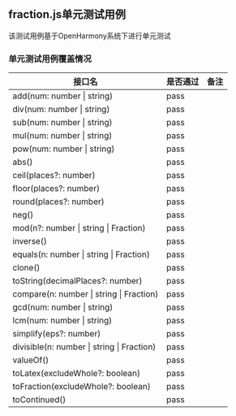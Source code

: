 ## fraction.js单元测试用例

该测试用例基于OpenHarmony系统下进行单元测试

### 单元测试用例覆盖情况

| 接口名                                                 | 是否通过  | 备注        |
|-----------------------------------------------------|-------|-----------|
| add(num: number &#124; string)                      | pass  |
| div(num: number &#124; string)                      | pass  |
| sub(num: number &#124; string)                      | pass  |
| mul(num: number &#124; string)                      | pass  |
| pow(num: number &#124; string)                      | pass  |
| abs()                                               | pass  |
| ceil(places?: number)                               | pass  |
| floor(places?: number)                              | pass  |
| round(places?: number)                              | pass  |
| neg()                                               | pass  |
| mod(n?: number &#124; string &#124; Fraction)       | pass  |
| inverse()                                           | pass  |
| equals(n: number &#124; string &#124; Fraction)     | pass  |
| clone()                                             | pass  |
| toString(decimalPlaces?: number)                    | pass  |
| compare(n: number &#124; string &#124; Fraction)    | pass  |
| gcd(num: number &#124; string)                      | pass  |
| lcm(num: number &#124; string)                      | pass  |
| simplify(eps?: number)                              | pass  |
| divisible(n: number &#124; string &#124; Fraction)  | pass  |
| valueOf()                                           | pass  |
| toLatex(excludeWhole?: boolean)                     | pass  |
| toFraction(excludeWhole?: boolean)                  | pass  |
| toContinued()                                       | pass  |